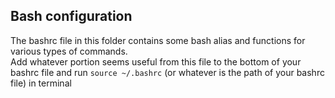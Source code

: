 ## Bash configuration

The bashrc file in this folder contains some bash alias and functions for various types of commands.  
Add whatever portion seems useful from this file to the bottom of your bashrc file and run ```source ~/.bashrc``` (or whatever is the path of your bashrc file) in terminal